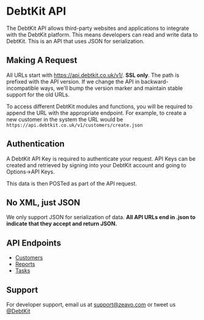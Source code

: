 DebtKit API
=======

The DebtKit API allows third-party websites and applications to integrate with the DebtKit platform. This means developers can read and write data to DebtKit. This is an API that uses JSON for serialization.

## Making A Request ##

All URLs start with https://api.debtkit.co.uk/v1/. **SSL only**. The path is prefixed with the API version. If we change the API in backward-incompatible ways, we'll bump the version marker and maintain stable support for the old URLs.

To access different DebtKit modules and functions, you will be required to append the URL with the appropriate endpoint. For example, to create a new customer in the system the URL would be `https://api.debtkit.co.uk/v1/customers/create.json`

## Authentication ##

A DebtKit API Key is required to authenticate your request. API Keys can be created and retrieved by signing into your DebtKit account and going to Options->API Keys. 

This data is then POSTed as part of the API request.

## No XML, just JSON ##

We only support JSON for serialization of data. **All API URLs end in .json to indicate that they accept and return JSON.**

## API Endpoints ##

* [Customers](https://github.com/zeavouk/DebtKit-API/tree/master/customers)
* [Reports](https://github.com/zeavouk/DebtKit-API/tree/master/reports)
* [Tasks](https://github.com/zeavouk/DebtKit-API/tree/master/tasks)

## Support ##

For developer support, email us at [support@zeavo.com](mailto:support@zeavo.com) or tweet us [@DebtKit](https://twitter.com/DebtKit)
